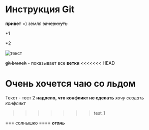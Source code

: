 # Инструкция Git


**привет** =) земля
~~зачеркнуть~~

*1

*2

![текст](5-5)



~~git branch~~ - показывает все **ветки**
<<<<<<< HEAD

Очень хочется чаю со льдом
=======
Текст - тест 2
**надоело, что конфликт не сделать** *хочу создать конфликт*
>>>>>>> test_1

=== солнышко ====
***огонь***

